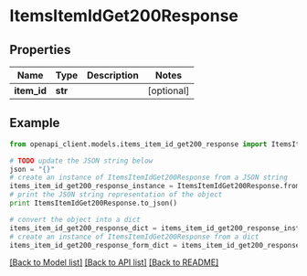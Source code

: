 # ItemsItemIdGet200Response


## Properties
Name | Type | Description | Notes
------------ | ------------- | ------------- | -------------
**item_id** | **str** |  | [optional] 

## Example

```python
from openapi_client.models.items_item_id_get200_response import ItemsItemIdGet200Response

# TODO update the JSON string below
json = "{}"
# create an instance of ItemsItemIdGet200Response from a JSON string
items_item_id_get200_response_instance = ItemsItemIdGet200Response.from_json(json)
# print the JSON string representation of the object
print ItemsItemIdGet200Response.to_json()

# convert the object into a dict
items_item_id_get200_response_dict = items_item_id_get200_response_instance.to_dict()
# create an instance of ItemsItemIdGet200Response from a dict
items_item_id_get200_response_form_dict = items_item_id_get200_response.from_dict(items_item_id_get200_response_dict)
```
[[Back to Model list]](../README.md#documentation-for-models) [[Back to API list]](../README.md#documentation-for-api-endpoints) [[Back to README]](../README.md)


